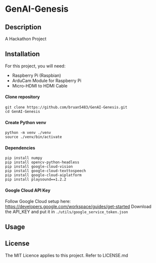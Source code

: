 # GenAI-Genesis

## Description
A Hackathon Project

## Installation
For this project, you will need:
- Raspberry Pi (Raspbian)
- ArduCam Module for Raspberry Pi
- Micro-HDMI to HDMI Cable

#### Clone repository
```
git clone https://github.com/bruan5483/GenAI-Genesis.git
cd GenAI-Genesis
```

#### Create Python venv
```
python -m venv ./venv
source ./venv/bin/activate
```

#### Dependencies
```
pip install numpy
pip install opencv-python-headless
pip install google-cloud-vision
pip install google-cloud-texttospeech
pip install google-cloud-aiplatform
pip install playsound==1.2.2
```

#### Google Cloud API Key
Follow Google Cloud setup here: https://developers.google.com/workspace/guides/get-started
Download the API_KEY and put it in ```./utils/google_service_token.json```

## Usage

## License
The MIT Licence applies to this project. Refer to LICENSE.md